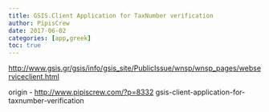 ```yaml
---
title: GSIS.Client Application for TaxNumber verification
author: PipisCrew
date: 2017-06-02
categories: [app,greek]
toc: true
---
```


http://www.gsis.gr/gsis/info/gsis_site/PublicIssue/wnsp/wnsp_pages/webserviceclient.html

origin - http://www.pipiscrew.com/?p=8332 gsis-client-application-for-taxnumber-verification
